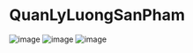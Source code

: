 # QuanLyLuongSanPham
![image](https://user-images.githubusercontent.com/58857535/139103953-f19bb86f-4690-42cf-b45d-e8abaa377fe7.png) 
![image](https://user-images.githubusercontent.com/58857535/139104099-3d8e7d54-26df-4793-afcd-018abdfc4404.png) 
![image](https://user-images.githubusercontent.com/58857535/139104342-33a67a36-e569-4f1c-98fa-0f1741ab04c2.png)

